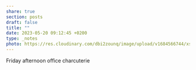 ```yaml
---
share: true
section: posts
draft: false
title: ""
date: 2023-05-20 09:12:45 +0200
type: _notes
photo: https://res.cloudinary.com/dbi2zounq/image/upload/v1684566744/xsjar0otfn0b45hhmukg.jpg
---
```


Friday afternoon office charcuterie 
